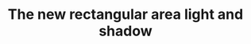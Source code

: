 ---
layout: single
title:  "The new rectangular area light and shadow"
sidebar:
  nav: "tutorials"
comments: true
---